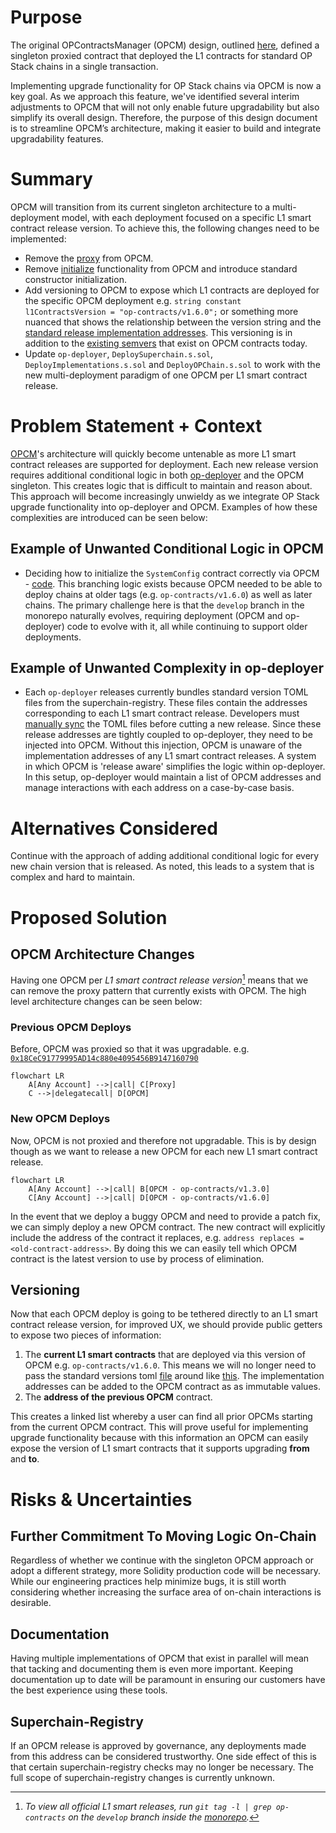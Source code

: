 # Purpose

The original OPContractsManager (OPCM) design, outlined [here](./op-contracts-manager-arch.md), defined a singleton proxied contract that deployed the L1 contracts for standard OP Stack chains in a single transaction.

Implementing upgrade functionality for OP Stack chains via OPCM is now a key goal. As we approach this feature, we've identified several interim adjustments to OPCM that will not only enable future upgradability but also simplify its overall design. Therefore, the purpose of this design document is to streamline OPCM’s architecture, making it easier to build and integrate upgradability features.

# Summary

OPCM will transition from its current singleton architecture to a multi-deployment model, with each deployment focused on a specific L1 smart contract release version. To achieve this, the following changes need to be implemented:

- Remove the [proxy](https://github.com/ethereum-optimism/optimism/blob/4c015e3a36f8910e2cf8b447d62ab4c44b944cca/packages/contracts-bedrock/scripts/deploy/DeployImplementations.s.sol#L545) from OPCM.
- Remove [initialize](https://github.com/ethereum-optimism/optimism/blob/28283a927e3124fa0b2cf8d47d1a734e95478215/packages/contracts-bedrock/src/L1/OPContractsManager.sol#L210) functionality from OPCM and introduce standard constructor initialization.
- Add versioning to OPCM to expose which L1 contracts are deployed for the specific OPCM deployment e.g. `string constant l1ContractsVersion = "op-contracts/v1.6.0";` or something more nuanced that shows the relationship between the version string and the [standard release implementation addresses](https://github.com/ethereum-optimism/superchain-registry/blob/main/validation/standard/standard-versions-mainnet.toml#L9). This versioning is in addition to the [existing semvers](https://github.com/ethereum-optimism/optimism/blob/feat/isthmus-contracts/packages/contracts-bedrock/src/L1/OPContractsManager.sol#L133-L134) that exist on OPCM contracts today.
- Update `op-deployer`, `DeploySuperchain.s.sol`, `DeployImplementations.s.sol` and `DeployOPChain.s.sol` to work with the new multi-deployment paradigm of one OPCM per L1 smart contract release.


# Problem Statement + Context

[OPCM](./op-contracts-manager-arch.md)'s architecture will quickly become untenable as more L1 smart contract releases are supported for deployment. Each new release version requires additional conditional logic in both [op-deployer](../ecosystem/op-deployer.md) and the OPCM singleton. This creates logic that is difficult to maintain and reason about. This approach will become increasingly unwieldy as we integrate OP Stack upgrade functionality into op-deployer and OPCM. Examples of how these complexities are introduced can be seen below:

## Example of Unwanted Conditional Logic in OPCM
- Deciding how to initialize the `SystemConfig` contract correctly via OPCM - [code](https://github.com/ethereum-optimism/optimism/blob/28283a927e3124fa0b2cf8d47d1a734e95478215/packages/contracts-bedrock/src/L1/OPContractsManager.sol#L457-L462). This branching logic exists because OPCM needed to be able to deploy chains at older tags (e.g. `op-contracts/v1.6.0`) as well as later chains. The primary challenge here is that the `develop` branch in the monorepo naturally evolves, requiring deployment (OPCM and op-deployer) code to evolve with it, all while continuing to support older deployments.

## Example of Unwanted Complexity in op-deployer
- Each `op-deployer` releases currently bundles standard version TOML files from the superchain-registry. These files contain the addresses corresponding to each L1 smart contract release. Developers must [manually sync](https://github.com/ethereum-optimism/optimism/blob/bc9b6cd588588c9c4167c926a1782c658e5df921/op-chain-ops/Makefile#L50-L52) the TOML files before cutting a new release. Since these release addresses are tightly coupled to op-deployer, they need to be injected into OPCM. Without this injection, OPCM is unaware of the implementation addresses of any L1 smart contract releases. A system in which OPCM is 'release aware' simplifies the logic within op-deployer. In this setup, op-deployer would maintain a list of OPCM addresses and manage interactions with each address on a case-by-case basis.

# Alternatives Considered

Continue with the approach of adding additional conditional logic for every new chain version that is released. As noted, this leads to a system that is complex and hard to maintain.

# Proposed Solution

## OPCM Architecture Changes

Having one OPCM per *L1 smart contract release version*[^1] means that we can remove the proxy pattern that currently exists with OPCM. The high level architecture changes can be seen below:

### Previous OPCM Deploys
Before, OPCM was proxied so that it was upgradable. e.g. [`0x18CeC91779995AD14c880e4095456B9147160790`](https://etherscan.io/address/0x18CeC91779995AD14c880e4095456B9147160790)
```mermaid
flowchart LR
    A[Any Account] -->|call| C[Proxy]
    C -->|delegatecall| D[OPCM]
```

### New OPCM Deploys
Now, OPCM is not proxied and therefore not upgradable. This is by design though as we want to release a new OPCM for each new L1 smart contract release.
```mermaid
flowchart LR
    A[Any Account] -->|call| B[OPCM - op-contracts/v1.3.0]
    C[Any Account] -->|call| D[OPCM - op-contracts/v1.6.0]
```

In the event that we deploy a buggy OPCM and need to provide a patch fix, we can simply deploy a new OPCM contract. The new contract will explicitly include the address of the contract it replaces, e.g. `address replaces = <old-contract-address>`. By doing this we can easily tell which OPCM contract is the latest version to use by process of elimination. 

## Versioning

Now that each OPCM deploy is going to be tethered directly to an L1 smart contract release version, for improved UX, we should provide public getters to expose two pieces of information: 

1. The **current L1 smart contracts** that are deployed via this version of OPCM e.g. `op-contracts/v1.6.0`. This means we will no longer need to pass the standard versions toml [file](https://github.com/ethereum-optimism/optimism/blob/4c015e3a36f8910e2cf8b447d62ab4c44b944cca/packages/contracts-bedrock/scripts/deploy/DeployImplementations.s.sol#L61) around like [this](https://github.com/ethereum-optimism/optimism/blob/4c015e3a36f8910e2cf8b447d62ab4c44b944cca/packages/contracts-bedrock/scripts/deploy/DeployImplementations.s.sol#L1060). The implementation addresses can be added to the OPCM contract as as immutable values. 
2. The **address of the previous OPCM** contract. 

This creates a linked list whereby a user can find all prior OPCMs starting from the current OPCM contract. This will prove useful for implementing upgrade functionality because with this information an OPCM can easily expose the version of L1 smart contracts that it supports upgrading **from** and **to**.

# Risks & Uncertainties

## Further Commitment To Moving Logic On-Chain
Regardless of whether we continue with the singleton OPCM approach or adopt a different strategy, more Solidity production code will be necessary. While our engineering practices help minimize bugs, it is still worth considering whether increasing the surface area of on-chain interactions is desirable.

## Documentation
Having multiple implementations of OPCM that exist in parallel will mean that tacking and documenting them is even more important. Keeping documentation up to date will be paramount in ensuring our customers have the best experience using these tools. 

## Superchain-Registry
If an OPCM release is approved by governance, any deployments made from this address can be considered trustworthy. One side effect of this is that certain superchain-registry checks may no longer be necessary. The full scope of superchain-registry changes is currently unknown.


[^1]: *To view all official L1 smart releases, run `git tag -l | grep op-contracts` on the `develop` branch inside the [monorepo](https://github.com/ethereum-optimism/optimism).*